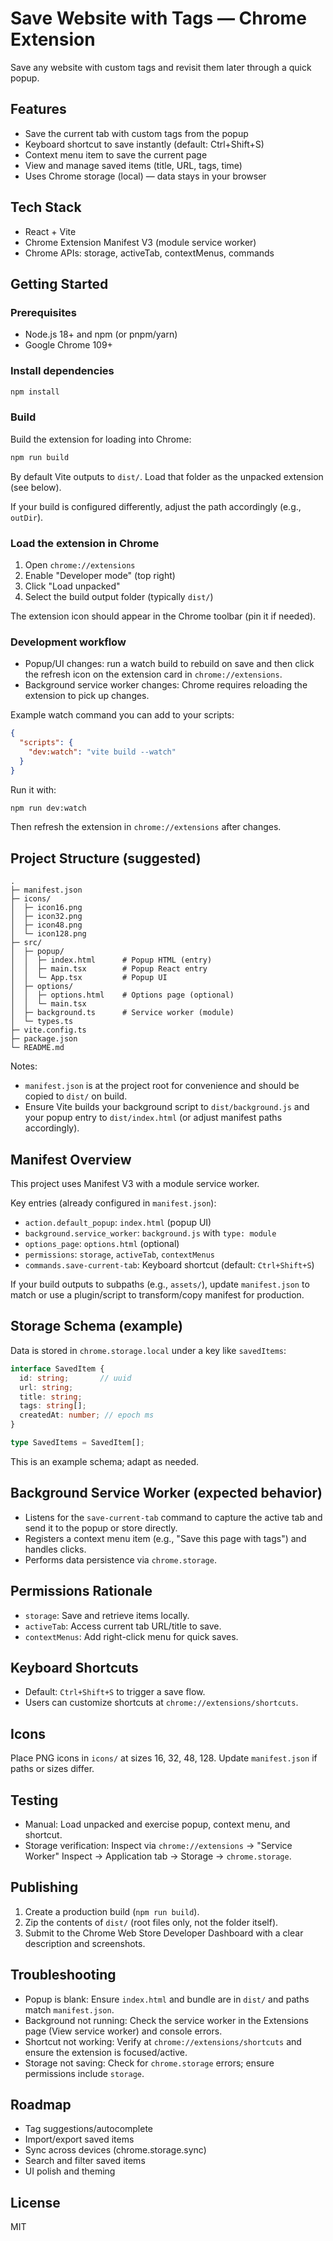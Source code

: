 # Save Website with Tags — Chrome Extension 

Save any website with custom tags and revisit them later through a quick popup. 

## Features

- Save the current tab with custom tags from the popup
- Keyboard shortcut to save instantly (default: Ctrl+Shift+S)
- Context menu item to save the current page
- View and manage saved items (title, URL, tags, time)
- Uses Chrome storage (local) — data stays in your browser

## Tech Stack

- React + Vite
- Chrome Extension Manifest V3 (module service worker)
- Chrome APIs: storage, activeTab, contextMenus, commands

## Getting Started

### Prerequisites

- Node.js 18+ and npm (or pnpm/yarn)
- Google Chrome 109+

### Install dependencies

```bash
npm install
```

### Build

Build the extension for loading into Chrome:

```bash
npm run build
```

By default Vite outputs to `dist/`. Load that folder as the unpacked extension (see below).

If your build is configured differently, adjust the path accordingly (e.g., `outDir`).

### Load the extension in Chrome

1. Open `chrome://extensions`
2. Enable "Developer mode" (top right)
3. Click "Load unpacked"
4. Select the build output folder (typically `dist/`)

The extension icon should appear in the Chrome toolbar (pin it if needed).

### Development workflow

- Popup/UI changes: run a watch build to rebuild on save and then click the refresh icon on the extension card in `chrome://extensions`.
- Background service worker changes: Chrome requires reloading the extension to pick up changes.

Example watch command you can add to your scripts:

```json
{
  "scripts": {
    "dev:watch": "vite build --watch"
  }
}
```

Run it with:

```bash
npm run dev:watch
```

Then refresh the extension in `chrome://extensions` after changes.

## Project Structure (suggested)

```
.
├─ manifest.json
├─ icons/
│  ├─ icon16.png
│  ├─ icon32.png
│  ├─ icon48.png
│  └─ icon128.png
├─ src/
│  ├─ popup/
│  │  ├─ index.html      # Popup HTML (entry)
│  │  ├─ main.tsx        # Popup React entry
│  │  └─ App.tsx         # Popup UI
│  ├─ options/
│  │  ├─ options.html    # Options page (optional)
│  │  └─ main.tsx
│  ├─ background.ts      # Service worker (module)
│  └─ types.ts
├─ vite.config.ts
├─ package.json
└─ README.md
```

Notes:
- `manifest.json` is at the project root for convenience and should be copied to `dist/` on build.
- Ensure Vite builds your background script to `dist/background.js` and your popup entry to `dist/index.html` (or adjust manifest paths accordingly).

## Manifest Overview

This project uses Manifest V3 with a module service worker.

Key entries (already configured in `manifest.json`):
- `action.default_popup`: `index.html` (popup UI)
- `background.service_worker`: `background.js` with `type: module`
- `options_page`: `options.html` (optional)
- `permissions`: `storage`, `activeTab`, `contextMenus`
- `commands.save-current-tab`: Keyboard shortcut (default: `Ctrl+Shift+S`)

If your build outputs to subpaths (e.g., `assets/`), update `manifest.json` to match or use a plugin/script to transform/copy manifest for production.

## Storage Schema (example)

Data is stored in `chrome.storage.local` under a key like `savedItems`:

```ts
interface SavedItem {
  id: string;       // uuid
  url: string;
  title: string;
  tags: string[];
  createdAt: number; // epoch ms
}

type SavedItems = SavedItem[];
```

This is an example schema; adapt as needed.

## Background Service Worker (expected behavior)

- Listens for the `save-current-tab` command to capture the active tab and send it to the popup or store directly.
- Registers a context menu item (e.g., "Save this page with tags") and handles clicks.
- Performs data persistence via `chrome.storage`.

## Permissions Rationale

- `storage`: Save and retrieve items locally.
- `activeTab`: Access current tab URL/title to save.
- `contextMenus`: Add right-click menu for quick saves.

## Keyboard Shortcuts

- Default: `Ctrl+Shift+S` to trigger a save flow.
- Users can customize shortcuts at `chrome://extensions/shortcuts`.

## Icons

Place PNG icons in `icons/` at sizes 16, 32, 48, 128. Update `manifest.json` if paths or sizes differ.

## Testing

- Manual: Load unpacked and exercise popup, context menu, and shortcut.
- Storage verification: Inspect via `chrome://extensions` -> "Service Worker" Inspect -> Application tab -> Storage -> `chrome.storage`.

## Publishing

1. Create a production build (`npm run build`).
2. Zip the contents of `dist/` (root files only, not the folder itself).
3. Submit to the Chrome Web Store Developer Dashboard with a clear description and screenshots.

## Troubleshooting

- Popup is blank: Ensure `index.html` and bundle are in `dist/` and paths match `manifest.json`.
- Background not running: Check the service worker in the Extensions page (View service worker) and console errors.
- Shortcut not working: Verify at `chrome://extensions/shortcuts` and ensure the extension is focused/active.
- Storage not saving: Check for `chrome.storage` errors; ensure permissions include `storage`.

## Roadmap

- Tag suggestions/autocomplete
- Import/export saved items
- Sync across devices (chrome.storage.sync)
- Search and filter saved items
- UI polish and theming

## License

MIT
